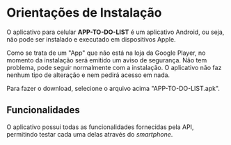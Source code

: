 # Orientações de Instalação

O aplicativo para celular **APP-TO-DO-LIST** é um aplicativo Android, ou seja, não pode ser instalado e executado em dispositivos Apple.

Como se trata de um "App" que não está na loja da Google Player, no momento da instalação será emitido um aviso de segurança. Não tem problema, pode seguir normalmente com a instalação. O aplicativo não faz nenhum tipo de alteração e nem pedirá acesso em nada.

Para fazer o download, selecione o arquivo acima "APP-TO-DO-LIST.apk".

## Funcionalidades

O aplicativo possui todas as funcionalidades fornecidas pela API, permitindo testar cada uma delas através do *smartphone*.